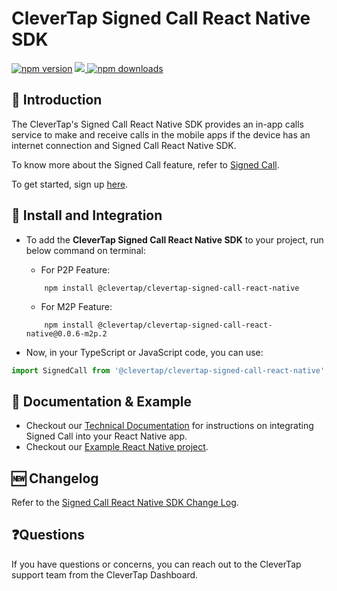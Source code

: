 # CleverTap Signed Call React Native SDK

[![npm version](https://badge.fury.io/js/clevertap-signed-call-react-native.svg)](https://badge.fury.io/js/clevertap-signed-call-react-native)
<a href="https://github.com/CleverTap/clevertap-signed-call-react-native-sdk/releases">
<img src="https://img.shields.io/github/release/CleverTap/clevertap-signed-call-react-native-sdk.svg" />
</a>
[![npm downloads](https://img.shields.io/npm/dm/clevertap-signed-call-react-native-sdk.svg)](https://www.npmjs.com/package/clevertap-signed-call-react-native-sdk)

## 👋 Introduction

The CleverTap's Signed Call React Native SDK provides an in-app calls service to make and receive calls in the mobile apps if the device has an internet connection and Signed Call React Native SDK.

To know more about the Signed Call feature, refer to [Signed Call](https://docs.clevertap.com/docs/signed-call).

To get started, sign up [here](https://clevertap.com/live-product-demo/).

## 🚀 Install and Integration

- To add the **CleverTap Signed Call React Native SDK** to your project, run below command on terminal:

    - For P2P Feature:
    ```text
        npm install @clevertap/clevertap-signed-call-react-native
    ```

    - For M2P Feature:
    ```text
        npm install @clevertap/clevertap-signed-call-react-native@0.0.6-m2p.2
    ```

- Now, in your TypeScript or JavaScript code, you can use:

```javascript
import SignedCall from '@clevertap/clevertap-signed-call-react-native';
```

## 📑 Documentation & Example

- Checkout our [Technical Documentation](https://developer.clevertap.com/docs/signed-call-react-native-sdk) for instructions on integrating Signed Call into your React Native app.
- Checkout our [Example React Native project](./example).

## 🆕 Changelog

Refer to the [Signed Call React Native SDK Change Log](./CHANGELOG.md).

## ❓Questions

If you have questions or concerns, you can reach out to the CleverTap support team from the CleverTap Dashboard.
